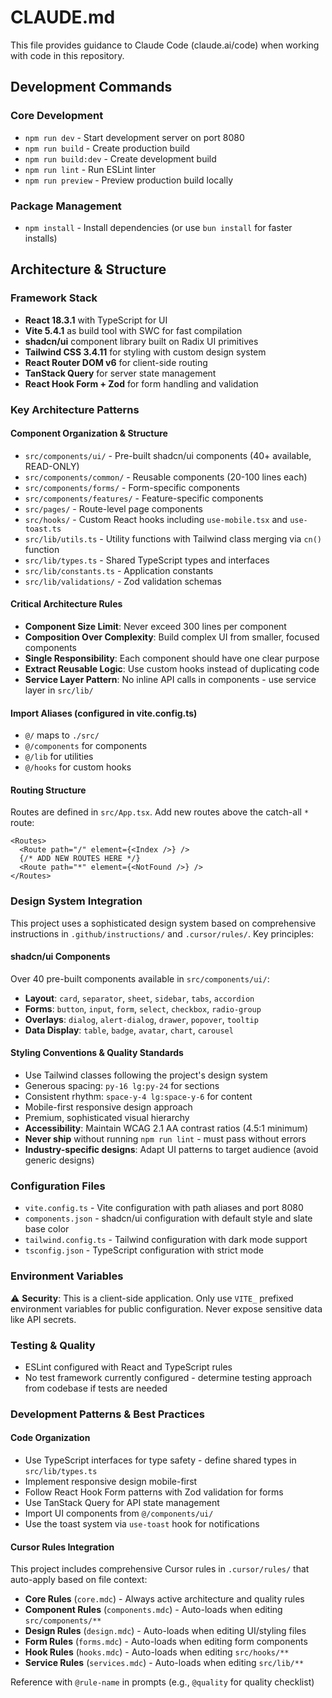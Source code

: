 # CLAUDE.md

This file provides guidance to Claude Code (claude.ai/code) when working with code in this repository.

## Development Commands

### Core Development
- `npm run dev` - Start development server on port 8080
- `npm run build` - Create production build
- `npm run build:dev` - Create development build
- `npm run lint` - Run ESLint linter
- `npm run preview` - Preview production build locally

### Package Management
- `npm install` - Install dependencies (or use `bun install` for faster installs)

## Architecture & Structure

### Framework Stack
- **React 18.3.1** with TypeScript for UI
- **Vite 5.4.1** as build tool with SWC for fast compilation
- **shadcn/ui** component library built on Radix UI primitives
- **Tailwind CSS 3.4.11** for styling with custom design system
- **React Router DOM v6** for client-side routing
- **TanStack Query** for server state management
- **React Hook Form + Zod** for form handling and validation

### Key Architecture Patterns

#### Component Organization & Structure
- `src/components/ui/` - Pre-built shadcn/ui components (40+ available, READ-ONLY)
- `src/components/common/` - Reusable components (20-100 lines each)
- `src/components/forms/` - Form-specific components
- `src/components/features/` - Feature-specific components
- `src/pages/` - Route-level page components
- `src/hooks/` - Custom React hooks including `use-mobile.tsx` and `use-toast.ts`
- `src/lib/utils.ts` - Utility functions with Tailwind class merging via `cn()` function
- `src/lib/types.ts` - Shared TypeScript types and interfaces
- `src/lib/constants.ts` - Application constants
- `src/lib/validations/` - Zod validation schemas

#### Critical Architecture Rules
- **Component Size Limit**: Never exceed 300 lines per component
- **Composition Over Complexity**: Build complex UI from smaller, focused components
- **Single Responsibility**: Each component should have one clear purpose
- **Extract Reusable Logic**: Use custom hooks instead of duplicating code
- **Service Layer Pattern**: No inline API calls in components - use service layer in `src/lib/`

#### Import Aliases (configured in vite.config.ts)
- `@/` maps to `./src/`
- `@/components` for components
- `@/lib` for utilities
- `@/hooks` for custom hooks

#### Routing Structure
Routes are defined in `src/App.tsx`. Add new routes above the catch-all `*` route:
```tsx
<Routes>
  <Route path="/" element={<Index />} />
  {/* ADD NEW ROUTES HERE */}
  <Route path="*" element={<NotFound />} />
</Routes>
```

### Design System Integration

This project uses a sophisticated design system based on comprehensive instructions in `.github/instructions/` and `.cursor/rules/`. Key principles:

#### shadcn/ui Components
Over 40 pre-built components available in `src/components/ui/`:
- **Layout**: `card`, `separator`, `sheet`, `sidebar`, `tabs`, `accordion`
- **Forms**: `button`, `input`, `form`, `select`, `checkbox`, `radio-group`
- **Overlays**: `dialog`, `alert-dialog`, `drawer`, `popover`, `tooltip`
- **Data Display**: `table`, `badge`, `avatar`, `chart`, `carousel`

#### Styling Conventions & Quality Standards
- Use Tailwind classes following the project's design system
- Generous spacing: `py-16 lg:py-24` for sections
- Consistent rhythm: `space-y-4 lg:space-y-6` for content
- Mobile-first responsive design approach
- Premium, sophisticated visual hierarchy
- **Accessibility**: Maintain WCAG 2.1 AA contrast ratios (4.5:1 minimum)
- **Never ship** without running `npm run lint` - must pass without errors
- **Industry-specific designs**: Adapt UI patterns to target audience (avoid generic designs)

### Configuration Files

- `vite.config.ts` - Vite configuration with path aliases and port 8080
- `components.json` - shadcn/ui configuration with default style and slate base color
- `tailwind.config.ts` - Tailwind configuration with dark mode support
- `tsconfig.json` - TypeScript configuration with strict mode

### Environment Variables
⚠️ **Security**: This is a client-side application. Only use `VITE_` prefixed environment variables for public configuration. Never expose sensitive data like API secrets.

### Testing & Quality
- ESLint configured with React and TypeScript rules
- No test framework currently configured - determine testing approach from codebase if tests are needed

### Development Patterns & Best Practices

#### Code Organization
- Use TypeScript interfaces for type safety - define shared types in `src/lib/types.ts`
- Implement responsive design mobile-first
- Follow React Hook Form patterns with Zod validation for forms
- Use TanStack Query for API state management
- Import UI components from `@/components/ui/`
- Use the toast system via `use-toast` hook for notifications

#### Cursor Rules Integration
This project includes comprehensive Cursor rules in `.cursor/rules/` that auto-apply based on file context:
- **Core Rules** (`core.mdc`) - Always active architecture and quality rules
- **Component Rules** (`components.mdc`) - Auto-loads when editing `src/components/**`
- **Design Rules** (`design.mdc`) - Auto-loads when editing UI/styling files
- **Form Rules** (`forms.mdc`) - Auto-loads when editing form components
- **Hook Rules** (`hooks.mdc`) - Auto-loads when editing `src/hooks/**`
- **Service Rules** (`services.mdc`) - Auto-loads when editing `src/lib/**`

Reference with `@rule-name` in prompts (e.g., `@quality` for quality checklist)